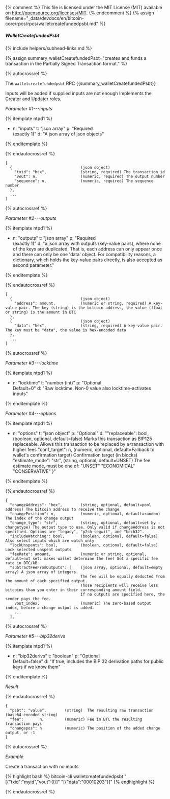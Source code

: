 {% comment %}
This file is licensed under the MIT License (MIT) available on
http://opensource.org/licenses/MIT.
{% endcomment %}
{% assign filename="_data/devdocs/en/bitcoin-core/rpcs/rpcs/walletcreatefundedpsbt.md" %}

##### WalletCreatefundedPsbt
{% include helpers/subhead-links.md %}

{% assign summary_walletCreatefundedPsbt="creates and funds a transaction in the Partially Signed Transaction format." %}

{% autocrossref %}

The `walletcreatefundedpsbt` RPC {{summary_walletCreatefundedPsbt}}

Inputs will be added if supplied inputs are not enough
Implements the Creator and Updater roles.

*Parameter #1---inputs*

{% itemplate ntpd1 %}
- n: "inputs"
  t: "json array"
  p: "Required<br>(exactly 1)"
  d: "A json array of json objects"

{% enditemplate %}

{% endautocrossref %}

    [
      {                              (json object)
        "txid": "hex",               (string, required) The transaction id
        "vout": n,                   (numeric, required) The output number
        "sequence": n,               (numeric, required) The sequence number
      },
      ...
    ]

{% autocrossref %}

*Parameter #2---outputs*

{% itemplate ntpd1 %}
- n: "outputs"
  t: "json array"
  p: "Required<br>(exactly 1)"
  d: "a json array with outputs (key-value pairs), where none of the keys are duplicated.
       That is, each address can only appear once and there can only be one 'data' object.
       For compatibility reasons, a dictionary, which holds the key-value pairs directly, is also
       accepted as second parameter."

{% enditemplate %}

{% endautocrossref %}

    [
      {                              (json object)
        "address": amount,           (numeric or string, required) A key-value pair. The key (string) is the bitcoin address, the value (float or string) is the amount in BTC
      },
      {                              (json object)
        "data": "hex",               (string, required) A key-value pair. The key must be "data", the value is hex-encoded data
      },
      ...
    ]

{% autocrossref %}

*Parameter #3---locktime*

{% itemplate ntpd1 %}
- n: "locktime"
  t: "number (int)"
  p: "Optional<br>Default=0"
  d: "Raw locktime. Non-0 value also locktime-activates inputs"

{% enditemplate %}

*Parameter #4---options*

{% itemplate ntpd1 %}
- n: "options"
  t: "json object"
  p: "Optional"
  d: "\"replaceable\": bool,           (boolean, optional, default=false) Marks this transaction as BIP125 replaceable.
       Allows this transaction to be replaced by a transaction with higher fees
       \"conf_target\": n,              (numeric, optional, default=Fallback to wallet's confirmation target) Confirmation target (in blocks)
       \"estimate_mode\": \"str\",        (string, optional, default=UNSET) The fee estimate mode, must be one of:
       \"UNSET\"
       \"ECONOMICAL\"
       \"CONSERVATIVE\"
       }"

{% enditemplate %}

{% endautocrossref %}

    {
      "changeAddress": "hex",        (string, optional, default=pool address) The bitcoin address to receive the change
      "changePosition": n,           (numeric, optional, default=random) The index of the change output
      "change_type": "str",          (string, optional, default=set by -changetype) The output type to use. Only valid if changeAddress is not specified. Options are "legacy", "p2sh-segwit", and "bech32".
      "includeWatching": bool,       (boolean, optional, default=false) Also select inputs which are watch only
      "lockUnspents": bool,          (boolean, optional, default=false) Lock selected unspent outputs
      "feeRate": amount,             (numeric or string, optional, default=not set: makes wallet determine the fee) Set a specific fee rate in BTC/kB
      "subtractFeeFromOutputs": [    (json array, optional, default=empty array) A json array of integers.
                                     The fee will be equally deducted from the amount of each specified output.
                                     Those recipients will receive less bitcoins than you enter in their corresponding amount field.
                                     If no outputs are specified here, the sender pays the fee.
        vout_index,                  (numeric) The zero-based output index, before a change output is added.
        ...
      ],

{% autocrossref %}

*Parameter #5---bip32derivs*

{% itemplate ntpd1 %}
- n: "bip32derivs"
  t: "boolean"
  p: "Optional<br>Default=false"
  d: "If true, includes the BIP 32 derivation paths for public keys if we know them"

{% enditemplate %}

*Result*

{% endautocrossref %}

    {
      "psbt": "value",        (string)  The resulting raw transaction (base64-encoded string)
      "fee":       n,         (numeric) Fee in BTC the resulting transaction pays
      "changepos": n          (numeric) The position of the added change output, or -1
    }

{% autocrossref %}

*Example*

Create a transaction with no inputs

{% highlight bash %}
bitcoin-cli walletcreatefundedpsbt "[{\"txid\":\"myid\",\"vout\":0}]" "[{\"data\":\"00010203\"}]"
{% endhighlight %}

{% endautocrossref %}
